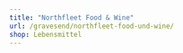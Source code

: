 ```yaml
---
title: "Northfleet Food & Wine"
url: /gravesend/northfleet-food-und-wine/
shop: Lebensmittel
---
```

